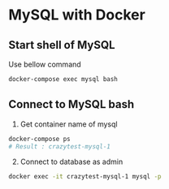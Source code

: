 # MySQL with Docker

## Start shell of MySQL

Use bellow command

```sh
docker-compose exec mysql bash 
```

## Connect to MySQL bash

1. Get container name of mysql

```sh
docker-compose ps 
# Result : crazytest-mysql-1
```

2. Connect to database as admin

```sh
docker exec -it crazytest-mysql-1 mysql -p
```